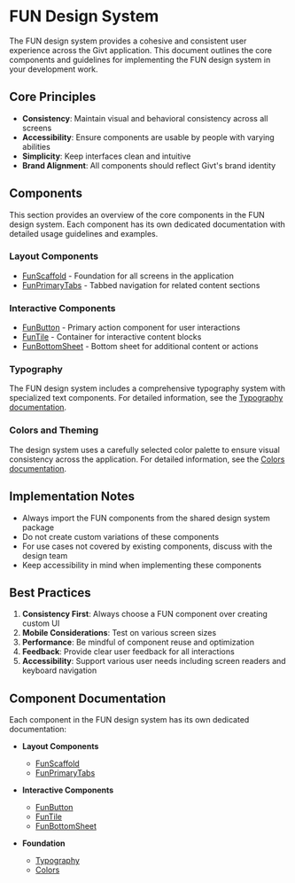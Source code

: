# FUN Design System

The FUN design system provides a cohesive and consistent user experience across the Givt application. This document outlines the core components and guidelines for implementing the FUN design system in your development work.

## Core Principles

- **Consistency**: Maintain visual and behavioral consistency across all screens
- **Accessibility**: Ensure components are usable by people with varying abilities
- **Simplicity**: Keep interfaces clean and intuitive
- **Brand Alignment**: All components should reflect Givt's brand identity

## Components

This section provides an overview of the core components in the FUN design system. Each component has its own dedicated documentation with detailed usage guidelines and examples.

### Layout Components

- [FunScaffold](./components/fun_scaffold.md) - Foundation for all screens in the application
- [FunPrimaryTabs](./components/fun_primary_tabs.md) - Tabbed navigation for related content sections

### Interactive Components

- [FunButton](./components/fun_button.md) - Primary action component for user interactions
- [FunTile](./components/fun_tile.md) - Container for interactive content blocks
- [FunBottomSheet](./components/fun_bottom_sheet.md) - Bottom sheet for additional content or actions

### Typography

The FUN design system includes a comprehensive typography system with specialized text components. For detailed information, see the [Typography documentation](./components/typography.md).

### Colors and Theming

The design system uses a carefully selected color palette to ensure visual consistency across the application. For detailed information, see the [Colors documentation](./components/colors.md).

## Implementation Notes

- Always import the FUN components from the shared design system package
- Do not create custom variations of these components
- For use cases not covered by existing components, discuss with the design team
- Keep accessibility in mind when implementing these components

## Best Practices

1. **Consistency First**: Always choose a FUN component over creating custom UI
2. **Mobile Considerations**: Test on various screen sizes
3. **Performance**: Be mindful of component reuse and optimization
4. **Feedback**: Provide clear user feedback for all interactions
5. **Accessibility**: Support various user needs including screen readers and keyboard navigation

## Component Documentation

Each component in the FUN design system has its own dedicated documentation:

- **Layout Components**
  - [FunScaffold](./components/fun_scaffold.md)
  - [FunPrimaryTabs](./components/fun_primary_tabs.md)

- **Interactive Components**
  - [FunButton](./components/fun_button.md)
  - [FunTile](./components/fun_tile.md)
  - [FunBottomSheet](./components/fun_bottom_sheet.md)

- **Foundation**
  - [Typography](./components/typography.md)
  - [Colors](./components/colors.md)
